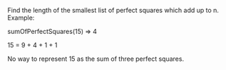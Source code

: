 

Find the length of the smallest list of perfect squares which add up to n. Example:

sumOfPerfectSquares(15) => 4

15 = 9 + 4 + 1 + 1

No way to represent 15 as the sum of three perfect squares.
